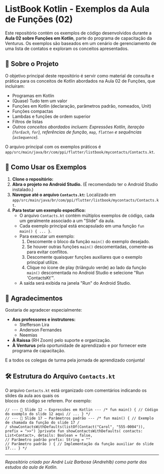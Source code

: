 # ListBook Kotlin - Exemplos da Aula de Funções (02)

Este repositório contém os exemplos de código desenvolvidos durante a **Aula 02 sobre Funções em Kotlin**, parte do programa de capacitação da Venturus. Os exemplos são baseados em um cenário de gerenciamento de uma lista de contatos e exploram os conceitos apresentados.

## 🎯 Sobre o Projeto

O objetivo principal deste repositório é servir como material de consulta e prática para os conceitos de Kotlin abordados na Aula 02 de Funções, que incluíram:

*   Programas em Kotlin
*   (Quase) Tudo tem um valor
*   Funções em Kotlin (declaração, parâmetros padrão, nomeados, Unit)
*   Funções compactas
*   Lambdas e funções de ordem superior
*   Filtros de listas
*   _Outros conceitos abordados incluem: Expressões Kotlin, iteração (`forEach`, `for`), referências de função, `map`, `flatten` e sequências (`asSequence`)._

O arquivo principal com os exemplos práticos é `app/src/main/java/br/com/ppi/flutter/listbook/mycontacts/Contacts.kt`.

## 🚀 Como Usar os Exemplos

1.  **Clone o repositório:**
2.  **Abra o projeto no Android Studio.** (É recomendado ter o Android Studio instalado.)
3.  **Navegue até o arquivo `Contacts.kt`:**
    Localizado em `app/src/main/java/br/com/ppi/flutter/listbook/mycontacts/Contacts.kt`.
4.  **Para testar um exemplo específico:**
    *   O arquivo `Contacts.kt` contém múltiplos exemplos de código, cada um geralmente associado a um "Slide" da aula.
    *   Cada exemplo principal está encapsulado em uma função `fun main() { ... }`.
    *   Para executar um exemplo:
        1.  Descomente o bloco da função `main()` do exemplo desejado.
        2.  Se houver outras funções `main()` descomentadas, comente-as para evitar conflitos.
        3.  Descomente quaisquer funções auxiliares que o exemplo principal utilize.
        4.  Clique no ícone de play (triângulo verde) ao lado da função `main()` descomentada no Android Studio e selecione "Run 'ContactsKt'".
    *   A saída será exibida na janela "Run" do Android Studio.

## 🙏 Agradecimentos

Gostaria de agradecer especialmente:

*   **Aos professores e instrutores:**
    *   Stefferson Lira
    *   Anderson Fernandes
    *   Neemias
*   **À Raissa** (RH Zoom) pelo suporte e organização.
*   **À Venturus** pela oportunidade de aprendizado e por fornecer este programa de capacitação.

E a todos os colegas de turma pela jornada de aprendizado conjunta!

## 🛠️ Estrutura do Arquivo `Contacts.kt`

O arquivo `Contacts.kt` está organizado com comentários indicando os slides da aula aos quais os <br> blocos de código se referem. Por exemplo:
```
// --- 🔹 Slide 12 – Expressões em Kotlin --- /* fun main() { // Código do exemplo do slide 12 aqui // ... } */
// --- 🔹 Slide 17 – Parâmetros padrão --- /* fun main() { // Exemplo de chamada da função do slide 17 /
/ showContactsWithDefaults(listOf(Contact("Carol", "555-0004")), prefix = ">>") }private fun showContactsWithDefaults( contacts: List<Contact>, details: Boolean = false, 
// Parâmetro padrão prefix: String = "" 
// Parâmetro padrão ) { // Implementação da função auxiliar do slide 17... } */
```
---

*Repositório criado por André Luiz Barbosa (Andrehlb) como parte dos estudos da aula de Kotlin.*
